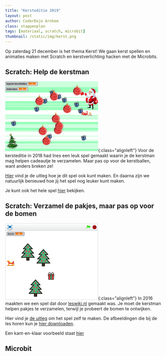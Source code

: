```yaml
---
title: "Kersteditie 2019"
layout: post
author: CoderDojo Arnhem
class: stappenplan
tags: [materiaal, scratch, microbit]
thumbnail: /static/img/kerst.png
---
```


Op zaterdag 21 december is het thema Kerst! We gaan kerst spellen en animaties maken met Scratch en kerstverlichting hacken met de Microbits.

## Scratch: Help de kerstman

[![Kerstspel 2018](/static/img/kerstspel-300x228.png)](/2018/12/15/scratch-kerstspel.html){:class="alignleft"} Voor de kersteditie in 2018 had Ines een leuk spel gemaakt waarin je de kerstman mag helpen cadeautje te verzamelen. Maar pas op voor de kerstballen, want anders breken ze!

[Hier](/2018/12/15/scratch-kerstspel.html) vind je de uitleg hoe je dit spel ook kunt maken. En daarna zijn we natuurlijk benieuwd hoe jij het spel nog leuker kunt maken.

Je kunt ook het hele spel [hier](https://scratch.mit.edu/projects/266961980/#player) bekijken.

## Scratch: Verzamel de pakjes, maar pas op voor de bomen

[![Kerstspel 2016](/static/img/scratchles-kerstmisspel2016.png)](/static/pdf/Scratch-Kerstspel.pdf){:class="alignleft"} In 2016 maakten we een spel dat door [leswiki.nl](https://www.leswiki.nl/themas-en-projecten/scratchles-een-kerstspel-maken) gemaakt was. Je moet de kerstman helpen pakjes te verzamelen, terwijl je probeert de bomen te ontwijken.

Hier vind je [de uitleg](/static/pdf/Scratch-Kerstspel.pdf) om het spel zelf te maken. De afbeeldingen die bij de les horen kun je [hier downloaden](https://www.dropbox.com/s/md7ci770j367g6a/Scratch%20Kerstles%20afbeeldingen.zip?dl=0).

Een kant-en-klaar voorbeeld staat [hier](https://scratch.mit.edu/projects/91302807)

## Microbit
